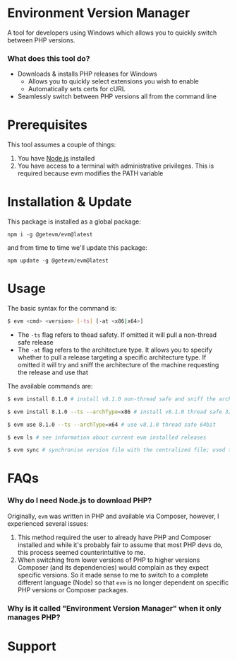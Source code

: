# Environment Version Manager

A tool for developers using Windows which allows you to quickly switch between PHP versions.

### What does this tool do?

- Downloads & installs PHP releases for Windows
    - Allows you to quickly select extensions you wish to enable
    - Automatically sets certs for cURL
- Seamlessly switch between PHP versions all from the command line

# Prerequisites

This tool assumes a couple of things:

1. You have [Node.js](https://nodejs.org/en/download/) installed
2. You have access to a terminal with administrative privileges. This is required because evm modifies the PATH variable

# Installation & Update

This package is installed as a global package:

```
npm i -g @getevm/evm@latest
```

and from time to time we'll update this package:

```
npm update -g @getevm/evm@latest
```

# Usage

The basic syntax for the command is:

```bash
$ evm <cmd> <version> [-ts] [-at <x86|x64>]
```

- The `-ts` flag refers to thead safety. If omitted it will pull a non-thread safe release
- The `-at` flag refers to the architecture type. It allows you to specify whether to pull a release targeting a specific architecture type. If
  omitted it will try and sniff the architecture of the machine requesting the release and use that

The available commands are:

```bash
$ evm install 8.1.0 # install v8.1.0 non-thread safe and sniff the arch type from OS

$ evm install 8.1.0 --ts --archType=x86 # install v8.1.0 thread safe 32bit

$ evm use 8.1.0 --ts --archType=x64 # use v8.1.0 thread safe 64bit

$ evm ls # see information about current evm installed releases

$ evm sync # synchronise version file with the centralized file; used to pull latest PHP releases
```

# FAQs

### Why do I need Node.js to download PHP?

Originally, `evm` was written in PHP and available via Composer, however, I experienced several issues:

1. This method required the user to already have PHP and Composer installed and while it's probably fair to assume that most PHP devs do, this process seemed counterintuitive to me. 
2. When switching from lower versions of PHP to higher versions Composer (and its dependencies) would complain as they expect specific versions. So it made sense to me to switch to a complete different language (Node) so that `evm` is no longer dependent on specific PHP versions or Composer packages.

### Why is it called "Environment Version Manager" when it only manages PHP?



# Support
